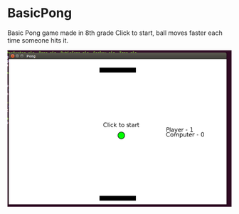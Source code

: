 # BasicPong
Basic Pong game made in 8th grade
Click to start, ball moves faster each time someone hits it.

<img src="pong.PNG" />

